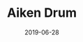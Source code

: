 ---
title: Aiken Drum 
date: '2019-06-28'
thumb_image: images/mar-4yo/4-mar-a-drum-hearts.jpg
thumb_image_alt: Aiken Drum 
image: images/mar-4yo/4-mar-a-drum-hearts.jpg
image_alt: Aiken Drum 
template: project
---	